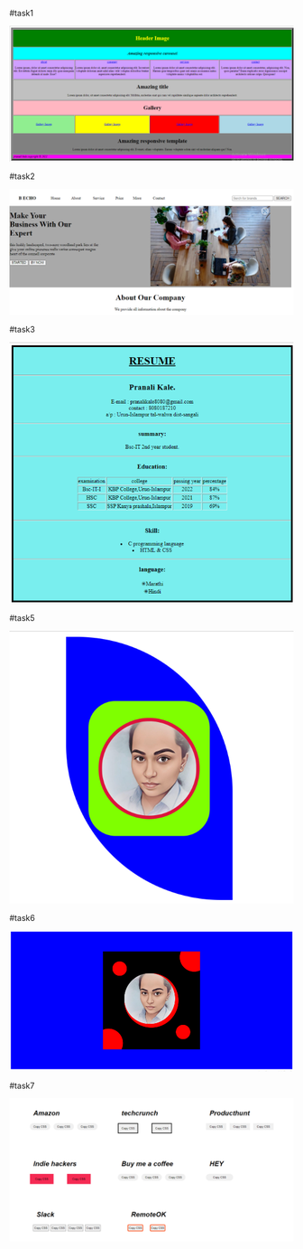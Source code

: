 #task1

![task_1](img/task1.html.png)


#task2

![task_2](img/task2.html.png)


#task3

![task_3](img/task3.html.png)


#task5

![task_5](img/task5.html.png)


#task6

![task_6](img/task6.html.png)

#task7

![task_7](img/task7.html.png)

